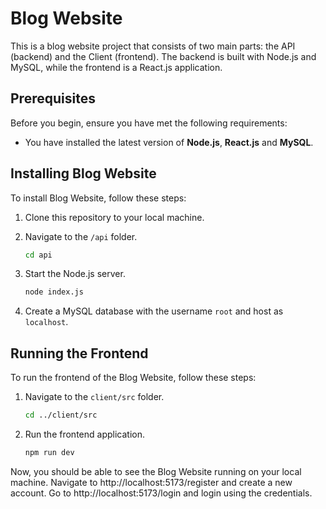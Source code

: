 # Blog Website

This is a blog website project that consists of two main parts: the API (backend) and the Client (frontend). The backend is built with Node.js and MySQL, while the frontend is a React.js application.

## Prerequisites

Before you begin, ensure you have met the following requirements:

- You have installed the latest version of **Node.js**, **React.js** and **MySQL**.

## Installing Blog Website

To install Blog Website, follow these steps:

1. Clone this repository to your local machine.
2. Navigate to the `/api` folder.

    ```bash
    cd api
    ```

3. Start the Node.js server.

    ```bash
    node index.js
    ```

4. Create a MySQL database with the username `root` and host as `localhost`.

## Running the Frontend

To run the frontend of the Blog Website, follow these steps:

1. Navigate to the `client/src` folder.

    ```bash
    cd ../client/src
    ```

2. Run the frontend application.

    ```bash
    npm run dev
    ```

Now, you should be able to see the Blog Website running on your local machine.
Navigate to http://localhost:5173/register and create a new account. 
Go to http://localhost:5173/login and login using the credentials.
